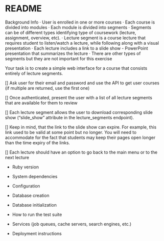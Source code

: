 # README

Background Info
· User is enrolled in one or more courses
· Each course is divided into modules
· Each module is divided into segments
· Segments can be of different types identifying type of coursework (lecture, assignment, overview, etc).
· Lecture segment is a course lecture that requires student to listen/watch a lecture, while following along with a visual presentation
· Each lecture includes a link to a slide show - PowerPoint presentation that summarizes the lecture
· There are other types of segments but they are not important for this exercise


Your task is to create a simple web interface for a course that consists entirely of lecture segments.

[] Ask user for their email and password and use the API to get user courses (if multiple are returned, use the first one)

[] Once authenticated, present the user with a list of all lecture segments that are available for them to review

[] Each lecture segment allows the user to download corresponding slide show (“slide_show” attribute in the lecture_segments endpoint).

[] Keep in mind, that the link to the slide show can expire. For example, this link used to be valid at some point but no longer. You will need to accommodate for the fact that students may keep their pages open longer than the time expiry of the links.

[] Each lecture should have an option to go back to the main menu or to the next lecture


* Ruby version

* System dependencies

* Configuration

* Database creation

* Database initialization

* How to run the test suite

* Services (job queues, cache servers, search engines, etc.)

* Deployment instructions

